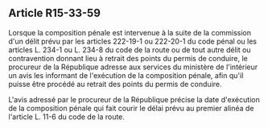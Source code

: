 Article R15-33-59
----
Lorsque la composition pénale est intervenue à la suite de la commission d'un
délit prévu par les articles 222-19-1 ou 222-20-1 du code pénal ou les articles
L. 234-1 ou L. 234-8 du code de la route ou de tout autre délit ou contravention
donnant lieu à retrait des points du permis de conduire, le procureur de la
République adresse aux services du ministère de l'intérieur un avis les
informant de l'exécution de la composition pénale, afin qu'il puisse être
procédé au retrait des points du permis de conduire.

L'avis adressé par le procureur de la République précise la date d'exécution de
la composition pénale qui fait courir le délai prévu au premier alinéa de
l'article L. 11-6 du code de la route.
